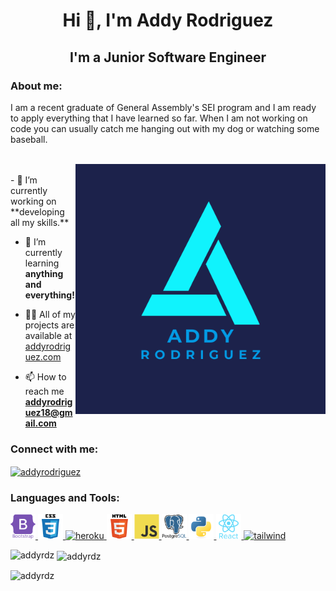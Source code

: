 <h1 align="center">Hi 👋, I'm Addy Rodriguez</h1>
<h2 align="center">I'm a Junior Software Engineer</h2>

<h3 align="left">About me:</h3>
<p>I am a recent graduate of General Assembly's SEI program and I am ready to apply everything that I have learned so far. When I am not working on code you can usually catch me hanging out with my dog or watching some baseball.</p>
<br>
<img align="right" img alt="Logo" width="400" src=https://github.com/AddyRdz/AddyRdz/blob/master/Assets/AR%20Logo%20(3).png?raw=true> </img>
<br>
- 🔭 I’m currently working on **developing all my skills.**

- 🌱 I’m currently learning **anything and everything!**

- 👨‍💻 All of my projects are available at [addyrodriguez.com](addyrodriguez.com)

- 📫 How to reach me **addyrodriguez18@gmail.com**

<h3 align="left">Connect with me:</h3>
<p align="left">
<a href="https://linkedin.com/in/addyrodriguez" target="blank"><img align="center" src="https://raw.githubusercontent.com/rahuldkjain/github-profile-readme-generator/master/src/images/icons/Social/linked-in-alt.svg" alt="addyrodriguez" height="30" width="40" /></a>
</p>

<h3 align="left">Languages and Tools:</h3>
<p align="left"> <a href="https://getbootstrap.com" target="_blank" rel="noreferrer"> <img src="https://raw.githubusercontent.com/devicons/devicon/master/icons/bootstrap/bootstrap-plain-wordmark.svg" alt="bootstrap" width="40" height="40"/> </a> <a href="https://www.w3schools.com/css/" target="_blank" rel="noreferrer"> <img src="https://raw.githubusercontent.com/devicons/devicon/master/icons/css3/css3-original-wordmark.svg" alt="css3" width="40" height="40"/> </a> <a href="https://heroku.com" target="_blank" rel="noreferrer"> <img src="https://www.vectorlogo.zone/logos/heroku/heroku-icon.svg" alt="heroku" width="40" height="40"/> </a> <a href="https://www.w3.org/html/" target="_blank" rel="noreferrer"> <img src="https://raw.githubusercontent.com/devicons/devicon/master/icons/html5/html5-original-wordmark.svg" alt="html5" width="40" height="40"/> </a> <a href="https://developer.mozilla.org/en-US/docs/Web/JavaScript" target="_blank" rel="noreferrer"> <img src="https://raw.githubusercontent.com/devicons/devicon/master/icons/javascript/javascript-original.svg" alt="javascript" width="40" height="40"/> </a> <a href="https://www.postgresql.org" target="_blank" rel="noreferrer"> <img src="https://raw.githubusercontent.com/devicons/devicon/master/icons/postgresql/postgresql-original-wordmark.svg" alt="postgresql" width="40" height="40"/> </a> <a href="https://www.python.org" target="_blank" rel="noreferrer"> <img src="https://raw.githubusercontent.com/devicons/devicon/master/icons/python/python-original.svg" alt="python" width="40" height="40"/> </a> <a href="https://reactjs.org/" target="_blank" rel="noreferrer"> <img src="https://raw.githubusercontent.com/devicons/devicon/master/icons/react/react-original-wordmark.svg" alt="react" width="40" height="40"/> </a> <a href="https://tailwindcss.com/" target="_blank" rel="noreferrer"> <img src="https://www.vectorlogo.zone/logos/tailwindcss/tailwindcss-icon.svg" alt="tailwind" width="40" height="40"/> </a> </p>

<p><img align="left" src="https://github-readme-stats.vercel.app/api/top-langs?username=addyrdz&show_icons=true&locale=en&layout=compact" alt="addyrdz" /></p>

<p>&nbsp;<img align="center" src="https://github-readme-stats.vercel.app/api?username=addyrdz&show_icons=true&locale=en" alt="addyrdz" /></p>

<p align="left"> <img src="https://komarev.com/ghpvc/?username=addyrdz&label=Profile%20views&color=0e75b6&style=flat" alt="addyrdz" /> </p>
